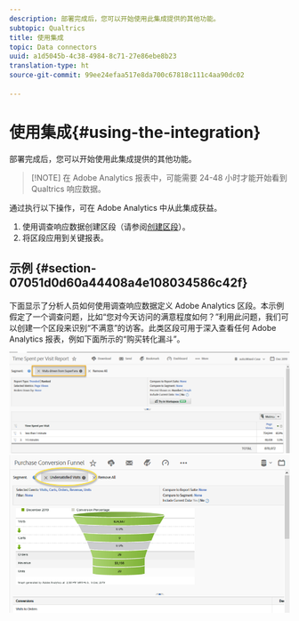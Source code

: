 ```yaml
---
description: 部署完成后，您可以开始使用此集成提供的其他功能。
subtopic: Qualtrics
title: 使用集成
topic: Data connectors
uuid: a1d5045b-4c38-4984-8c71-27e86ebe8b23
translation-type: ht
source-git-commit: 99ee24efaa517e8da700c67818c111c4aa90dc02

---
```



# 使用集成{#using-the-integration}

部署完成后，您可以开始使用此集成提供的其他功能。

> [!NOTE] 在 Adobe Analytics 报表中，可能需要 24-48 小时才能开始看到 Qualtrics 响应数据。

通过执行以下操作，可在 Adobe Analytics 中从此集成获益。

1. 使用调查响应数据创建区段（请参阅[创建区段](https://docs.adobe.com/content/help/zh-Hans/analytics/components/segmentation/seg-home.html)）。
1. 将区段应用到关键报表。

## 示例 {#section-07051d0d60a44408a4e108034586c42f}

下面显示了分析人员如何使用调查响应数据定义 Adobe Analytics 区段。本示例假定了一个调查问题，比如“您对今天访问的满意程度如何？”利用此问题，我们可以创建一个区段来识别“不满意”的访客。此类区段可用于深入查看任何 Adobe Analytics 报表，例如下面所示的“购买转化漏斗”。

![](assets/using-1.png) ![](assets/using-2.png)

